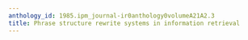 ```yaml
---
anthology_id: 1985.ipm_journal-ir0anthology0volumeA21A2.3
title: Phrase structure rewrite systems in information retrieval
---
```

